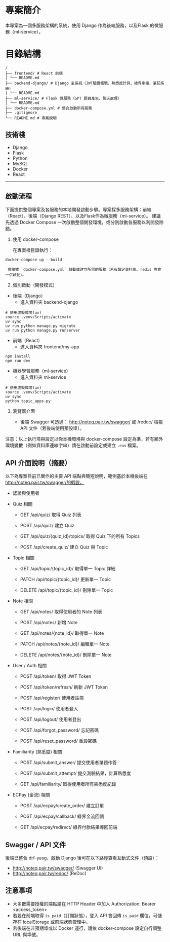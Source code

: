 # 專案簡介
本專案為一個多服務架構的系統，使用 Django 作為後端服務，以及Flask 的微服務（ml-service）。

# 目錄結構
```
/
├── frontend/ # React 前端
│ └── README.md
├── backend-django/ # Django 主系統（JWT驗證帳號、熟悉度計算、綠界串接、筆記系統）
│ └── README.md
├── ml-service/ # Flask 微服務（GPT 題目產生、聊天處理）
│ └── README.md
├── docker-compose.yml # 整合啟動所有服務
├── .gitignore
└── README.md # 專案說明
```

## 技術棧

- Django
- Flask 
- Python 
- MySQL
- Docker
- React 

---

## 啟動流程

下面提供整個專案及各服務的本地開發啟動步驟。專案採多服務架構：前端（React）、後端（Django REST）、以及Flask作為微服務（ml-service）。
建議先透過 Docker Compose 一次啟動整個開發環境，或分別啟動各服務以利開發除錯。

1) 使用 docker-compose

	 在專案根目錄執行：

```powershell
docker-compose up --build
```

	 會根據 `docker-compose.yml` 啟動或建立所需的服務（若有設定資料庫、redis 等會一併啟動）。

2) 個別啟動（開發模式）

 - 後端（Django）
	- 進入資料夾 backend-django

```
# 使用虛擬環境(uv)
source .venv/Scripts/activate
uv sync
uv run python manage.py migrate
uv run python manage.py runserver

```

 - 前端（React）
	- 進入資料夾 frontend/my-app
  
```
npm install
npm run dev

```

 - 機器學習服務（ml-service）
	- 進入資料夾 ml-service
  
```
# 使用虛擬環境(uv)
source .venv/Scripts/activate
uv sync
python topic_apps.py

```

3) 瀏覽器介面
   
	 - 後端 Swagger 可透過： http://noteq.pair.tw/swagger/ 或 /redoc/ 檢視 API 文件（若後端使用預設埠）。

注意：以上執行埠與設定以你本機環境與 docker-compose 設定為準，若有額外環境變數（例如資料庫連線字串）請在啟動前設定或建立 `.env` 檔案。

## API 介面說明（摘要）

以下為專案目前已實作的主要 API 端點與簡短說明，範例基於本機後端在 http://noteq.pair.tw/swagger/的假設。

- 認證與使用者

- Quiz 相關

	- GET /api/quiz/ 取得 Quiz 列表

	- POST /api/quiz/ 建立 Quiz

	- GET /api/quiz/{quiz_id}/topics/ 取得 Quiz 下的所有 Topics

	- POST /api/create_quiz/ 建立 Quiz 與 Topic

- Topic 相關

	- GET /api/topic/{topic_id}/ 取得單一 Topic 詳細

	- PATCH /api/topic/{topic_id}/ 更新單一 Topic

	- DELETE /api/topic/{topic_id}/ 刪除單一 Topic

- Note 相關

	- GET /api/notes/ 取得使用者的 Note 列表

	- POST /api/notes/ 新增 Note

	- GET /api/notes/{note_id}/ 取得單一 Note

	- PATCH /api/notes/{note_id}/ 編輯單一 Note

	- DELETE /api/notes/{note_id}/ 刪除單一 Note

- User / Auth 相關

	- POST /api/token/ 取得 JWT Token

	- POST /api/token/refresh/ 刷新 JWT Token

	- POST /api/register/ 使用者註冊

	- POST /api/login/ 使用者登入

	- POST /api/logout/ 使用者登出

	- POST /api/forgot_password/ 忘記密碼

	- POST /api/reset_password/ 重設密碼

- Familiarity (熟悉度) 相關

	- POST /api/submit_answer/ 提交使用者單題作答

	- POST /api/submit_attempt/ 提交測驗結果，計算熟悉度

	- GET /api/familiarity/ 取得使用者所有熟悉度紀錄

- ECPay (金流) 相關

	- POST /api/ecpay/create_order/ 建立訂單

	- POST /api/ecpay/callback/ 綠界金流回調

	- GET /api/ecpay/redirect/ 綠界付款結果導回前端

	
## Swagger / API 文件

後端已整合 drf-yasg，啟動 Django 後可在以下路徑查看互動式文件（預設）：

- http://noteq.pair.tw/swagger/  (Swagger UI)
- http://noteq.pair.tw/redoc/    (ReDoc)

## 注意事項

- 大多數需要授權的端點請在 HTTP Header 中加入 Authorization: Bearer <access_token>
- 若要在前端取得 `is_paid`（訂閱狀態），登入 API 會回傳 `is_paid` 欄位，可儲存在 localStorage 或前端狀態管理中。
- 若後端在非預期埠或以 Docker 運行，請依 docker-compose 設定自行調整 URL 與埠號。
